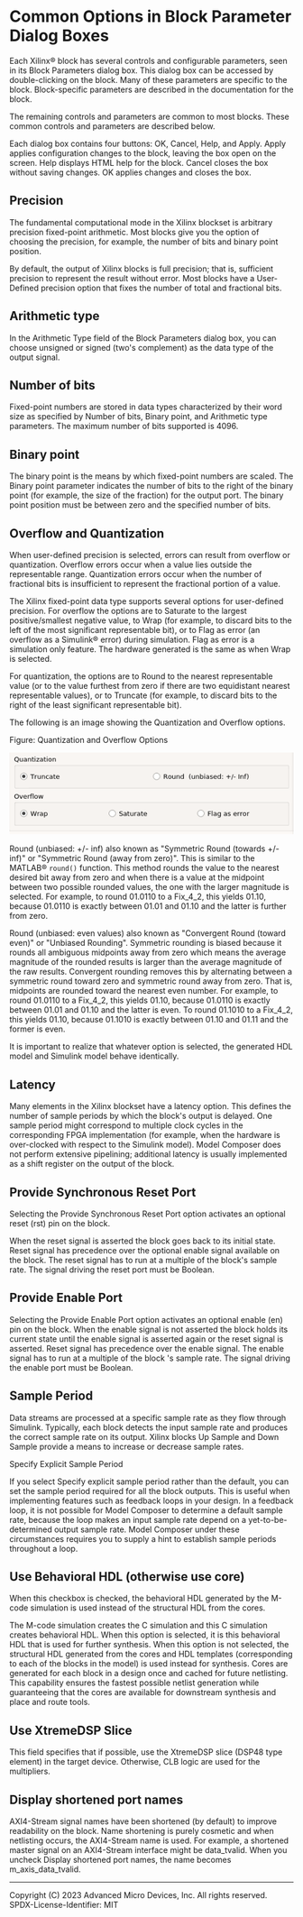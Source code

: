 # Common Options in Block Parameter Dialog Boxes

Each Xilinx® block has several controls and configurable parameters,
seen in its Block Parameters dialog box. This dialog box can be accessed
by double-clicking on the block. Many of these parameters are specific
to the block. Block-specific parameters are described in the
documentation for the block.

The remaining controls and parameters are common to most blocks. These
common controls and parameters are described below.

Each dialog box contains four buttons: OK, Cancel, Help, and Apply.
Apply applies configuration changes to the block, leaving the box open
on the screen. Help displays HTML help for the block. Cancel closes the
box without saving changes. OK applies changes and closes the box.

## Precision

The fundamental computational mode in the Xilinx blockset is arbitrary
precision fixed-point arithmetic. Most blocks give you the option of
choosing the precision, for example, the number of bits and binary point
position.

By default, the output of Xilinx blocks is full precision; that is,
sufficient precision to represent the result without error. Most blocks
have a User-Defined precision option that fixes the number of total and
fractional bits.

## Arithmetic type

In the Arithmetic Type field of the Block Parameters dialog box, you can
choose unsigned or signed (two's complement) as the data type of the
output signal.

## Number of bits

Fixed-point numbers are stored in data types characterized by their word
size as specified by Number of bits, Binary point, and Arithmetic type
parameters. The maximum number of bits supported is 4096.

## Binary point

The binary point is the means by which fixed-point numbers are scaled.
The Binary point parameter indicates the number of bits to the right of
the binary point (for example, the size of the fraction) for the output
port. The binary point position must be between zero and the specified
number of bits.

## Overflow and Quantization

When user-defined precision is selected, errors can result from overflow
or quantization. Overflow errors occur when a value lies outside the
representable range. Quantization errors occur when the number of
fractional bits is insufficient to represent the fractional portion of a
value.

The Xilinx fixed-point data type supports several options for
user-defined precision. For overflow the options are to Saturate to the
largest positive/smallest negative value, to Wrap (for example, to
discard bits to the left of the most significant representable bit), or
to Flag as error (an overflow as a Simulink® error) during simulation.
Flag as error is a simulation only feature. The hardware generated is
the same as when Wrap is selected.

For quantization, the options are to Round to the nearest representable
value (or to the value furthest from zero if there are two equidistant
nearest representable values), or to Truncate (for example, to discard
bits to the right of the least significant representable bit).

The following is an image showing the Quantization and Overflow options.

Figure: Quantization and Overflow Options

  
![](./Images/options.png)  

Round (unbiased: +/- inf) also known as "Symmetric Round (towards +/-
inf)" or "Symmetric Round (away from zero)". This is similar to the
MATLAB® `round()` function. This method rounds the value to the nearest
desired bit away from zero and when there is a value at the midpoint
between two possible rounded values, the one with the larger magnitude
is selected. For example, to round 01.0110 to a Fix_4_2, this yields
01.10, because 01.0110 is exactly between 01.01 and 01.10 and the latter
is further from zero.

Round (unbiased: even values) also known as "Convergent Round (toward
even)" or "Unbiased Rounding". Symmetric rounding is biased because it
rounds all ambiguous midpoints away from zero which means the average
magnitude of the rounded results is larger than the average magnitude of
the raw results. Convergent rounding removes this by alternating between
a symmetric round toward zero and symmetric round away from zero. That
is, midpoints are rounded toward the nearest even number. For example,
to round 01.0110 to a Fix_4_2, this yields 01.10, because 01.0110 is
exactly between 01.01 and 01.10 and the latter is even. To round 01.1010
to a Fix_4_2, this yields 01.10, because 01.1010 is exactly between
01.10 and 01.11 and the former is even.

It is important to realize that whatever option is selected, the
generated HDL model and Simulink model behave identically.

## Latency

Many elements in the Xilinx blockset have a latency option. This defines
the number of sample periods by which the block's output is delayed. One
sample period might correspond to multiple clock cycles in the
corresponding FPGA implementation (for example, when the hardware is
over-clocked with respect to the Simulink model). Model Composer does
not perform extensive pipelining; additional latency is usually
implemented as a shift register on the output of the block.

## Provide Synchronous Reset Port

Selecting the Provide Synchronous Reset Port option activates an
optional reset (rst) pin on the block.

When the reset signal is asserted the block goes back to its initial
state. Reset signal has precedence over the optional enable signal
available on the block. The reset signal has to run at a multiple of the
block's sample rate. The signal driving the reset port must be Boolean.

## Provide Enable Port

Selecting the Provide Enable Port option activates an optional enable
(en) pin on the block. When the enable signal is not asserted the block
holds its current state until the enable signal is asserted again or the
reset signal is asserted. Reset signal has precedence over the enable
signal. The enable signal has to run at a multiple of the block 's
sample rate. The signal driving the enable port must be Boolean.

## Sample Period

Data streams are processed at a specific sample rate as they flow
through Simulink. Typically, each block detects the input sample rate
and produces the correct sample rate on its output. Xilinx blocks Up
Sample and Down Sample provide a means to increase or decrease sample
rates.

Specify Explicit Sample Period

If you select Specify explicit sample period rather than the default,
you can set the sample period required for all the block outputs. This
is useful when implementing features such as feedback loops in your
design. In a feedback loop, it is not possible for Model Composer to
determine a default sample rate, because the loop makes an input sample
rate depend on a yet-to-be-determined output sample rate. Model Composer
under these circumstances requires you to supply a hint to establish
sample periods throughout a loop.

## Use Behavioral HDL (otherwise use core)

When this checkbox is checked, the behavioral HDL generated by the
M-code simulation is used instead of the structural HDL from the cores.

The M-code simulation creates the C simulation and this C simulation
creates behavioral HDL. When this option is selected, it is this
behavioral HDL that is used for further synthesis. When this option is
not selected, the structural HDL generated from the cores and HDL
templates (corresponding to each of the blocks in the model) is used
instead for synthesis. Cores are generated for each block in a design
once and cached for future netlisting. This capability ensures the
fastest possible netlist generation while guaranteeing that the cores
are available for downstream synthesis and place and route tools.

## Use XtremeDSP Slice

This field specifies that if possible, use the XtremeDSP slice (DSP48
type element) in the target device. Otherwise, CLB logic are used for
the multipliers.

## Display shortened port names

AXI4-Stream signal names have been shortened (by default) to improve
readability on the block. Name shortening is purely cosmetic and when
netlisting occurs, the AXI4-Stream name is used. For example, a
shortened master signal on an AXI4-Stream interface might be
data_tvalid. When you uncheck Display shortened port names, the name
becomes m_axis_data_tvalid.


--------------
Copyright (C) 2023 Advanced Micro Devices, Inc. All rights reserved.
SPDX-License-Identifier: MIT
